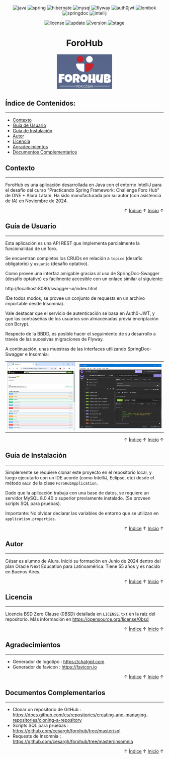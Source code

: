 <a id="readme-inicio"></a>

<div align="center">

![java](https://img.shields.io/badge/Java-17.0.12-red)
![spring](https://img.shields.io/badge/Spring-3.3.5-red)
![hibernate](https://img.shields.io/badge/Hibernate-6.5.3-red)
![mysql](https://img.shields.io/badge/MySQL-8.0.40-red)
![flyway](https://img.shields.io/badge/Flyway-10.10.0-red)
![auth0jwt](https://img.shields.io/badge/Auth0JWT-4.4.0-red)
![lombok](https://img.shields.io/badge/Lombok-1.18.34-red)
![springdoc](https://img.shields.io/badge/SpringDoc-2.6.0-red)
![intellij](https://img.shields.io/badge/IntelliJ-CE%202024.2.2-red)
</div>

<div align="center">

![license](https://img.shields.io/badge/License-0BSD-brightgreen)
![update](https://img.shields.io/badge/Update-16%2FNov%2F2024-blue)
![version](https://img.shields.io/badge/Version-1.0.0-blue)
![stage](https://img.shields.io/badge/Stage-Release-blue)

</div>

<h1 align="center">ForoHub</h1>
<div align="center"><img alt="ForoHub" src="assets/logotipo.jpg" style="width:35%;height:35%;" /></div> 


<a id="readme-indice"></a>
## Índice de Contenidos:
---
- [Contexto](#contexto)
- [Guía de Usuario](#guía-de-usuario)
- [Guía de Instalación](#guía-de-instalación)
- [Autor](#autor)
- [Licencia](#licencia)
- [Agradecimientos](#agradecimientos)
- [Documentos Complementarios](#documentos-complementarios)


## Contexto
---

ForoHub es una aplicación desarrollada en Java con el entorno IntelliJ para el desafío del curso &quot;Practicando Spring Framework: Challenge Foro Hub&quot; de ONE + Alura Latam. Ha sido manufacturada por su autor (con asistencia de IA) en Noviembre de 2024.

<div align="right">&#8593; <a href="#readme-indice">Índice</a> &#8593; <a href="#readme-inicio">Inicio</a> &#8593;</div>

## Guía de Usuario
---
Esta aplicación es una API REST que implementa parcialmente la funcionalidad de un foro.

Se encuentran completos los CRUDs en relación a <code>topico</code> (desafío obligatorio) y <code>usuario</code> (desafío optativo).

Como provee una interfaz amigable gracias al uso de SpringDoc-Swagger (desafío optativo) es fácilmente accesible con un enlace similar al siguiente:

http://localhost:8080/swagger-ui/index.html

(De todos modos, se provee un conjunto de requests en un archivo importable desde Insomnia).

Vale destacar que el servicio de autenticación se basa en Auth0-JWT, y que las contraseñas de los usuarios son almacenadas previa encriptación con Bcrypt.

Respecto de la BBDD, es posible hacer el seguimiento de su desarrollo a través de las sucesivas migraciones de Flyway.
    
A continuación, unas muestras de las interfaces utilizando SpringDoc-Swagger e Insomnia:

<table align="center" style="border:0">
<tr>
<td align="left"><img src="assets/screenshot1.jpg" /></td>
<td align="left"><img src="assets/screenshot2.jpg" /></td>
</tr>
</table>

<div align="right">&#8593; <a href="#readme-indice">Índice</a> &#8593; <a href="#readme-inicio">Inicio</a> &#8593;</div>

## Guía de Instalación
---
Simplemente se requiere clonar este proyecto en el repositorio local, y luego ejecutarlo con un IDE acorde (como IntelliJ, Eclipse, etc) desde el método <code>main</code> de la clase <code>ForoHubApplication</code>.

Dado que la aplicación trabaja con una base de datos, se requiere un servidor MySQL 8.0.40 o superior previamente instalado. (Se proveen scripts SQL para pruebas).

Importante: No olvidar declarar las variables de entorno que se utilizan en <code>application.properties</code>.

<div align="right">&#8593; <a href="#readme-indice">Índice</a> &#8593; <a href="#readme-inicio">Inicio</a> &#8593;</div>

## Autor
---
César es alumno de Alura. Inició su formación en Junio de 2024 dentro del plan Oracle Next Education para Latinoamérica. Tiene 55 años y es nacido en Buenos Aires.

<div align="right">&#8593; <a href="#readme-indice">Índice</a> &#8593; <a href="#readme-inicio">Inicio</a> &#8593;</div>

## Licencia 
---
Licencia BSD Zero Clause (0BSD) detallada en <code>LICENSE.txt</code> en la raíz del repositorio. Más información en https://opensource.org/license/0bsd

<div align="right">&#8593; <a href="#readme-indice">Índice</a> &#8593; <a href="#readme-inicio">Inicio</a> &#8593;</div>

## Agradecimientos 
---
* Generador de logotipo : https://chatgpt.com
* Generador de favicon : https://favicon.io

<div align="right">&#8593; <a href="#readme-indice">Índice</a> &#8593; <a href="#readme-inicio">Inicio</a> &#8593;</div>

## Documentos Complementarios
---
* Clonar un repositorio de GitHub : https://docs.github.com/es/repositories/creating-and-managing-repositories/cloning-a-repository
* Scripts SQL para pruebas : https://github.com/cesargh/forohub/tree/master/sql
* Requests de Insomnia : https://github.com/cesargh/forohub/tree/master/insomnia

<div align="right">&#8593; <a href="#readme-indice">Índice</a> &#8593; <a href="#readme-inicio">Inicio</a> &#8593;</div>
